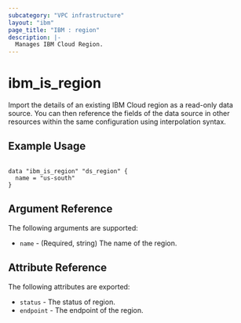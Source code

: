 ```yaml
---
subcategory: "VPC infrastructure"
layout: "ibm"
page_title: "IBM : region"
description: |-
  Manages IBM Cloud Region.
---
```


# ibm\_is_region

Import the details of an existing IBM Cloud region as a read-only data source. You can then reference the fields of the data source in other resources within the same configuration using interpolation syntax.


## Example Usage

```hcl

data "ibm_is_region" "ds_region" {
  name = "us-south"
}

```

## Argument Reference

The following arguments are supported:

* `name` - (Required, string) The name of the region.

## Attribute Reference

The following attributes are exported:

* `status` - The status of region.
* `endpoint` - The endpoint of the region.